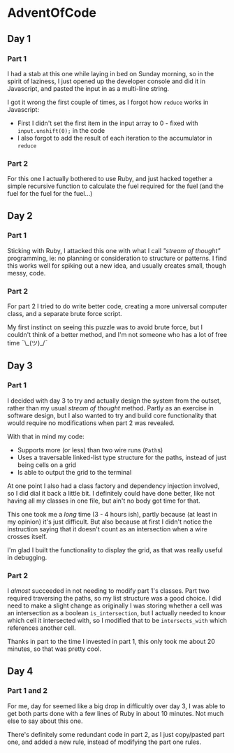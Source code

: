 # AdventOfCode

## Day 1

### Part 1

I had a stab at this one while laying in bed on Sunday morning, so in the spirit of laziness, I just opened up the developer console and did it in Javascript, and pasted the input in as a multi-line string.

I got it wrong the first couple of times, as I forgot how `reduce` works in Javascript:

 - First I didn't set the first item in the input array to 0 - fixed with `input.unshift(0);` in the code
 - I also forgot to add the result of each iteration to the accumulator in `reduce`

### Part 2

For this one I actually bothered to use Ruby, and just hacked together a simple recursive function to calculate the fuel required for the fuel (and the fuel for the fuel for the fuel...)

## Day 2

### Part 1

Sticking with Ruby, I attacked this one with what I call _"stream of thought"_ programming, ie: no planning or consideration to structure or patterns. I find this works well for spiking out a new idea, and usually creates small, though messy, code.

### Part 2

For part 2 I tried to do write better code, creating a more universal computer class, and a separate brute force script.

My first instinct on seeing this puzzle was to avoid brute force, but I couldn't think of a better method, and I'm not someone who has a lot of free time ¯\\\_(ツ)\_/¯

## Day 3

### Part 1

I decided with day 3 to try and actually design the system from the outset, rather than my usual _stream of thought_ method. Partly as an exercise in software design, but I also wanted to try and build core functionality that would require no modifications when part 2 was revealed.

With that in mind my code:

 - Supports more (or less) than two wire runs (`Path`s)
 - Uses a traversable linked-list type structure for the paths, instead of just being cells on a grid
 - Is able to output the grid to the terminal

At one point I also had a class factory and dependency injection involved, so I did dial it back a little bit. I definitely could have done better, like not having all my classes in one file, but ain't no body got time for that.

This one took me a _long_ time (3 - 4 hours ish), partly because (at least in my opinion) it's just difficult. But also because at first I didn't notice the instruction saying that it doesn't count as an intersection when a wire crosses itself.

I'm glad I built the functionality to display the grid, as that was really useful in debugging.

### Part 2

I _almost_ succeeded in not needing to modify part 1's classes. Part two required traversing the paths, so my list structure was a good choice. I did need to make a slight change as originally I was storing whether a cell was an intersection as a boolean `is_intersection`, but I actually needed to know which cell it intersected with, so I modified that to be `intersects_with` which references another cell.

Thanks in part to the time I invested in part 1, this only took me about 20 minutes, so that was pretty cool.

## Day 4

### Part 1 and 2

For me, day for seemed like a big drop in difficultly over day 3, I was able to get both parts done with a few lines of Ruby in about 10 minutes. Not much else to say about this one.

There's definitely some redundant code in part 2, as I just copy/pasted part one, and added a new rule, instead of modifying the part one rules.

